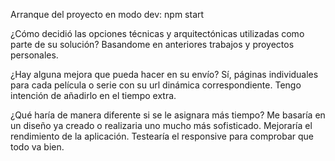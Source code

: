 Arranque del proyecto en modo dev:
npm start

¿Cómo decidió las opciones técnicas y arquitectónicas utilizadas como parte de su solución?
Basandome en anteriores trabajos y proyectos personales. 

¿Hay alguna mejora que pueda hacer en su envío?
Sí, páginas individuales para cada película o serie con su url dinámica correspondiente. Tengo intención de añadirlo en el tiempo extra.

¿Qué haría de manera diferente si se le asignara más tiempo?
Me basaría en un diseño ya creado o realizaria uno mucho más sofisticado. Mejoraría el rendimiento de la aplicación. Testearía el responsive para comprobar que todo va bien.